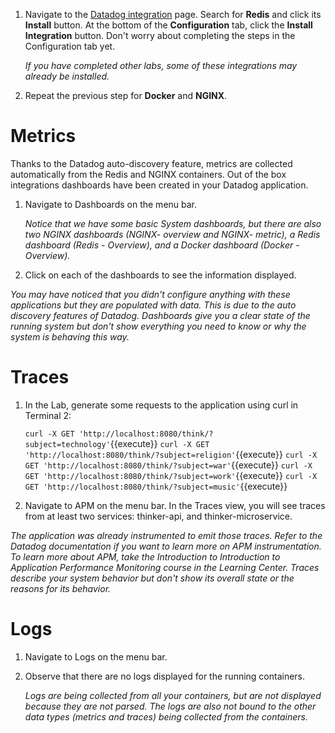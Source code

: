 1. Navigate to the <a href="https://app.datadoghq.com/account/settings" target="_datadog">Datadog integration</a> page. Search for **Redis** and click its **Install** button. At the bottom of the **Configuration** tab, click the **Install Integration** button. Don't worry about completing the steps in the Configuration tab yet.

    _If you have completed other labs, some of these integrations may already be installed._

2. Repeat the previous step for **Docker** and **NGINX**.

# Metrics

Thanks to the Datadog auto-discovery feature, metrics are collected automatically from the Redis and NGINX containers. Out of the box integrations dashboards have been created in your Datadog application.

1. Navigate to Dashboards on the menu bar. 
   
   *Notice that we have some basic System dashboards, but there are also two NGINX dashboards (NGINX- overview and NGINX- metric), a Redis dashboard (Redis - Overview), and a Docker dashboard (Docker - Overview).*

2. Click on each of the dashboards to see the information displayed.
  
  *You may have noticed that you didn't configure anything with these applications but they are populated with data. This is due to the auto discovery features of Datadog. Dashboards give you a clear state of the running system but don't show everything you need to know or why the system is behaving this way.*

# Traces

1. In the Lab, generate some requests to the application using curl in Terminal 2:

    `curl -X GET 'http://localhost:8080/think/?subject=technology'`{{execute}}
    `curl -X GET 'http://localhost:8080/think/?subject=religion'`{{execute}}
    `curl -X GET 'http://localhost:8080/think/?subject=war'`{{execute}}
    `curl -X GET 'http://localhost:8080/think/?subject=work'`{{execute}}
    `curl -X GET 'http://localhost:8080/think/?subject=music'`{{execute}}

2. Navigate to APM on the menu bar. In the Traces view, you will see traces from at least two services: thinker-api, and thinker-microservice. 

  *The application was already instrumented to emit those traces. Refer to the Datadog documentation if you want to learn more on APM instrumentation. To learn more about APM, take the Introduction to Introduction to Application Performance Monitoring course in the Learning Center. Traces describe your system behavior but don't show its overall state or the reasons for its behavior.*

# Logs

1. Navigate to Logs on the menu bar.

2. Observe that there are no logs displayed for the running containers.

   *Logs are being collected from all your containers, but are not displayed because they are not parsed. The logs are also not bound to the other data types (metrics and traces) being collected from the containers.*

